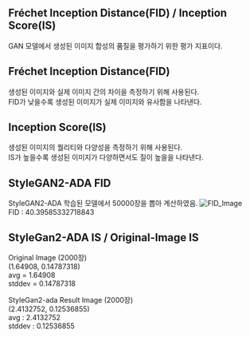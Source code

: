 ## Fréchet Inception Distance(FID) / Inception Score(IS)  
GAN 모델에서 생성된 이미지 합성의 품질을 평가하기 위한 평가 지표이다.

## Fréchet Inception Distance(FID)  
생성된 이미지와 실제 이미지 간의 차이을 측정하기 위해 사용된다.  
FID가 낮을수록 생성된 이미지가 실제 이미지와 유사함을 나타낸다.

## Inception Score(IS)  
생성된 이미지의 퀄리티와 다양성을 측정하기 위해 사용된다.  
IS가 높을수록 생성된 이미지가 다양하면서도 질이 높을을 나타낸다.

## StyleGAN2-ADA FID  
StyleGAN2-ADA 학습된 모델에서 50000장을 뽑아 계산하였음.
![FID_Image](https://user-images.githubusercontent.com/98318326/232466544-733051c3-cd3b-4300-83f8-b7cf6621dfe2.png)  
FID : 40.39585332718843

## StyleGan2-ADA IS / Original-Image IS
Original Image (2000장)  
(1.64908, 0.14787318)  
avg = 1.64908  
stddev = 0.14787318  

StyleGan2-ada Result Image (2000장)  
(2.4132752, 0.12536855)  
avg : 2.4132752  
stddev : 0.12536855
